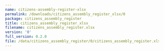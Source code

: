 ```yaml
---
name: citizens-assembly-register-xlsx
permalink: /downloads/citizens_assembly_register_xlsx/0
package: citizens_assembly_register
title: citizens_assembly_register_xlsx
filename: citizens_assembly_register.xlsx
version: '0'
full_version: 0.2.0
file: /data/citizens_assembly_register/0/citizens_assembly_register.xlsx
---
```


